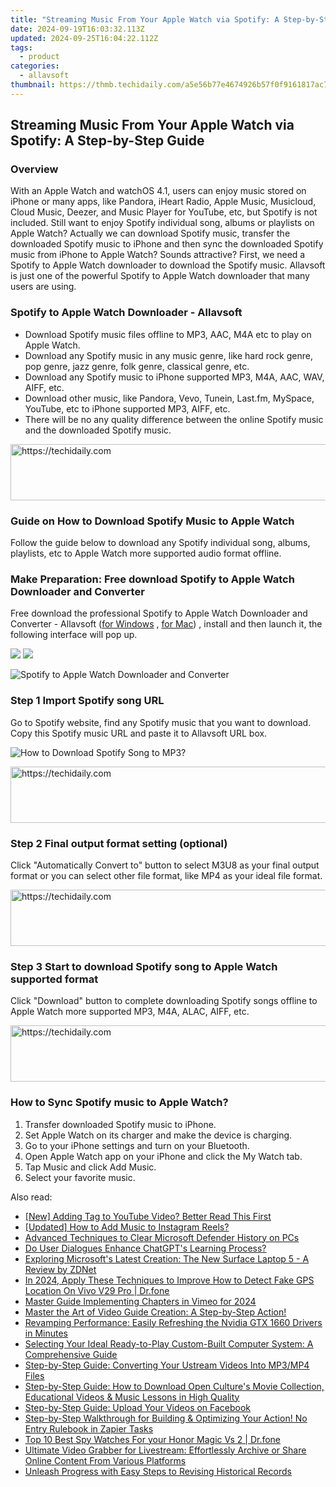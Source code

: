 ```yaml
---
title: "Streaming Music From Your Apple Watch via Spotify: A Step-by-Step Guide"
date: 2024-09-19T16:03:32.113Z
updated: 2024-09-25T16:04:22.112Z
tags:
  - product
categories:
  - allavsoft
thumbnail: https://thmb.techidaily.com/a5e56b77e4674926b57f0f9161817ac7d31c24b7d1008a2fd7cf38de6f5c41cb.jpg
---
```


## Streaming Music From Your Apple Watch via Spotify: A Step-by-Step Guide

### Overview

With an Apple Watch and watchOS 4.1, users can enjoy music stored on iPhone or many apps, like Pandora, iHeart Radio, Apple Music, Musicloud, Cloud Music, Deezer, and Music Player for YouTube, etc, but Spotify is not included. Still want to enjoy Spotify individual song, albums or playlists on Apple Watch? Actually we can download Spotify music, transfer the downloaded Spotify music to iPhone and then sync the downloaded Spotify music from iPhone to Apple Watch? Sounds attractive? First, we need a Spotify to Apple Watch downloader to download the Spotify music. Allavsoft is just one of the powerful Spotify to Apple Watch downloader that many users are using.

### Spotify to Apple Watch Downloader - Allavsoft

* Download Spotify music files offline to MP3, AAC, M4A etc to play on Apple Watch.
* Download any Spotify music in any music genre, like hard rock genre, pop genre, jazz genre, folk genre, classical genre, etc.
* Download any Spotify music to iPhone supported MP3, M4A, AAC, WAV, AIFF, etc.
* Download other music, like Pandora, Vevo, Tunein, Last.fm, MySpace, YouTube, etc to iPhone supported MP3, AIFF, etc.
* There will be no any quality difference between the online Spotify music and the downloaded Spotify music.

<!-- affiliate ads begin -->
<a href="https://appsumo.8odi.net/c/5597632/2043638/7443" target="_top" id="2043638">
  <img src="//a.impactradius-go.com/display-ad/7443-2043638" border="0" alt="https://techidaily.com" width="728" height="90"/>
</a>
<img height="0" width="0" src="https://appsumo.8odi.net/i/5597632/2043638/7443" style="position:absolute;visibility:hidden;" border="0" />
<!-- affiliate ads end -->

### Guide on How to Download Spotify Music to Apple Watch

Follow the guide below to download any Spotify individual song, albums, playlists, etc to Apple Watch more supported audio format offline.

### Make Preparation: Free download Spotify to Apple Watch Downloader and Converter

Free download the professional Spotify to Apple Watch Downloader and Converter - Allavsoft ([for Windows](https://tools.techidaily.com/allavsoft/products/) , [for Mac](https://tools.techidaily.com/allavsoft/products/)) , install and then launch it, the following interface will pop up.

[![](https://www.allavsoft.com/how-to/../images/how-to/free-download-win.jpg)](https://tools.techidaily.com/allavsoft/products/) [![](https://www.allavsoft.com/how-to/../images/how-to/free-download-mac.jpg)](https://tools.techidaily.com/allavsoft/products/)

![Spotify to Apple Watch Downloader and Converter](https://www.allavsoft.com/how-to/../images/allavsoft/screen-shot-600.jpg)

### Step 1 Import Spotify song URL

Go to Spotify website, find any Spotify music that you want to download. Copy this Spotify music URL and paste it to Allavsoft URL box.

![How to Download Spotify Song to MP3?](https://www.allavsoft.com/how-to/../images/how-to/download-rtmp-video/download-rtmp-video.jpg)

<!-- affiliate ads begin -->
<a href="https://aligracehair.sjv.io/c/5597632/2087239/19272" target="_top" id="2087239">
  <img src="//a.impactradius-go.com/display-ad/19272-2087239" border="0" alt="https://techidaily.com" width="728" height="90"/>
</a>
<img height="0" width="0" src="https://aligracehair.sjv.io/i/5597632/2087239/19272" style="position:absolute;visibility:hidden;" border="0" />
<!-- affiliate ads end -->

### Step 2 Final output format setting (optional)

Click "Automatically Convert to" button to select M3U8 as your final output format or you can select other file format, like MP4 as your ideal file format.

<!-- affiliate ads begin -->
<a href="https://appsumo.8odi.net/c/5597632/2087484/7443" target="_top" id="2087484">
  <img src="//a.impactradius-go.com/display-ad/7443-2087484" border="0" alt="https://techidaily.com" width="728" height="90"/>
</a>
<img height="0" width="0" src="https://appsumo.8odi.net/i/5597632/2087484/7443" style="position:absolute;visibility:hidden;" border="0" />
<!-- affiliate ads end -->

### Step 3 Start to download Spotify song to Apple Watch supported format

Click "Download" button to complete downloading Spotify songs offline to Apple Watch more supported MP3, M4A, ALAC, AIFF, etc.

<!-- affiliate ads begin -->
<a href="https://appsumo.8odi.net/c/5597632/2075483/7443" target="_top" id="2075483">
  <img src="//a.impactradius-go.com/display-ad/7443-2075483" border="0" alt="https://techidaily.com" width="728" height="90"/>
</a>
<img height="0" width="0" src="https://appsumo.8odi.net/i/5597632/2075483/7443" style="position:absolute;visibility:hidden;" border="0" />
<!-- affiliate ads end -->

### How to Sync Spotify music to Apple Watch?

1. Transfer downloaded Spotify music to iPhone.
2. Set Apple Watch on its charger and make the device is charging.
3. Go to your iPhone settings and turn on your Bluetooth.
4. Open Apple Watch app on your iPhone and click the My Watch tab.
5. Tap Music and click Add Music.
6. Select your favorite music.

<ins class="adsbygoogle"
     style="display:block"
     data-ad-format="autorelaxed"
     data-ad-client="ca-pub-7571918770474297"
     data-ad-slot="1223367746"></ins>

<ins class="adsbygoogle"
     style="display:block"
     data-ad-client="ca-pub-7571918770474297"
     data-ad-slot="8358498916"
     data-ad-format="auto"
     data-full-width-responsive="true"></ins>

<span class="atpl-alsoreadstyle">Also read:</span>
<div><ul>
<li><a href="https://youtube-clips.techidaily.com/new-adding-tag-to-youtube-video-better-read-this-first/"><u>[New] Adding Tag to YouTube Video? Better Read This First</u></a></li>
<li><a href="https://instagram-video-files.techidaily.com/updated-how-to-add-music-to-instagram-reels/"><u>[Updated] How to Add Music to Instagram Reels?</u></a></li>
<li><a href="https://win11.techidaily.com/advanced-techniques-to-clear-microsoft-defender-history-on-pcs/"><u>Advanced Techniques to Clear Microsoft Defender History on PCs</u></a></li>
<li><a href="https://tech-revival.techidaily.com/do-user-dialogues-enhance-chatgpts-learning-process/"><u>Do User Dialogues Enhance ChatGPT's Learning Process?</u></a></li>
<li><a href="https://win-bits.techidaily.com/exploring-microsofts-latest-creation-the-new-surface-laptop-5-a-review-by-zdnet/"><u>Exploring Microsoft's Latest Creation: The New Surface Laptop 5 - A Review by ZDNet</u></a></li>
<li><a href="https://change-location.techidaily.com/in-2024-apply-these-techniques-to-improve-how-to-detect-fake-gps-location-on-vivo-v29-pro-drfone-by-drfone-virtual-android/"><u>In 2024, Apply These Techniques to Improve How to Detect Fake GPS Location On Vivo V29 Pro | Dr.fone</u></a></li>
<li><a href="https://vimeo-videos.techidaily.com/master-guide-implementing-chapters-in-vimeo-for-2024/"><u>Master Guide Implementing Chapters in Vimeo for 2024</u></a></li>
<li><a href="https://win-bits.techidaily.com/master-the-art-of-video-guide-creation-a-step-by-step-action/"><u>Master the Art of Video Guide Creation: A Step-by-Step Action!</u></a></li>
<li><a href="https://win-amazing.techidaily.com/revamping-performance-easily-refreshing-the-nvidia-gtx-1660-drivers-in-minutes/"><u>Revamping Performance: Easily Refreshing the Nvidia GTX 1660 Drivers in Minutes</u></a></li>
<li><a href="https://android-pokemon-go.techidaily.com/selecting-your-ideal-ready-to-play-custom-built-computer-system-a-comprehensive-guide/"><u>Selecting Your Ideal Ready-to-Play Custom-Built Computer System: A Comprehensive Guide</u></a></li>
<li><a href="https://win-bits.techidaily.com/step-by-step-guide-converting-your-ustream-videos-into-mp3mp4-files/"><u>Step-by-Step Guide: Converting Your Ustream Videos Into MP3/MP4 Files</u></a></li>
<li><a href="https://win-bits.techidaily.com/step-by-step-guide-how-to-download-open-cultures-movie-collection-educational-videos-and-music-lessons-in-high-quality/"><u>Step-by-Step Guide: How to Download Open Culture's Movie Collection, Educational Videos & Music Lessons in High Quality</u></a></li>
<li><a href="https://win-bits.techidaily.com/step-by-step-guide-upload-your-videos-on-facebook/"><u>Step-by-Step Guide: Upload Your Videos on Facebook</u></a></li>
<li><a href="https://win-bits.techidaily.com/step-by-step-walkthrough-for-building-and-optimizing-your-action-no-entry-rulebook-in-zapier-tasks/"><u>Step-by-Step Walkthrough for Building & Optimizing Your Action! No Entry Rulebook in Zapier Tasks</u></a></li>
<li><a href="https://android-location-track.techidaily.com/top-10-best-spy-watches-for-your-honor-magic-vs-2-drfone-by-drfone-virtual-android/"><u>Top 10 Best Spy Watches For your Honor Magic Vs 2 | Dr.fone</u></a></li>
<li><a href="https://win-bits.techidaily.com/ultimate-video-grabber-for-livestream-effortlessly-archive-or-share-online-content-from-various-platforms/"><u>Ultimate Video Grabber for Livestream: Effortlessly Archive or Share Online Content From Various Platforms</u></a></li>
<li><a href="https://win-bits.techidaily.com/unleash-progress-with-easy-steps-to-revising-historical-records/"><u>Unleash Progress with Easy Steps to Revising Historical Records</u></a></li>
</ul></div>

